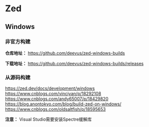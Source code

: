 # Zed

## Windows

### 非官方构建

**仓库地址：**
https://github.com/deevus/zed-windows-builds

**下载地址：**
https://github.com/deevus/zed-windows-builds/releases

### 从源码构建

https://zed.dev/docs/development/windows
https://www.cnblogs.com/vinciyan/p/18292108
https://www.cnblogs.com/andy65007/p/18429820
https://blog.anontokyo.com/blog/build-zed-on-windows/
https://www.cnblogs.com/oldsaltfish/p/18595653

**注意：**
Visual Studio需要安装Spectre缓解库
